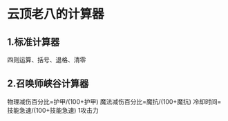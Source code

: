 # 云顶老八的计算器
## 1.标准计算器
四则运算、括号、退格、清零

## 2.召唤师峡谷计算器
物理减伤百分比=护甲/(100+护甲)
魔法减伤百分比=魔抗/(100+魔抗)
冷却时间=技能急速/(100+技能急速)
1攻击力
